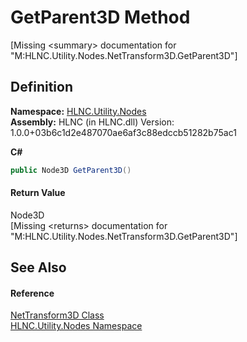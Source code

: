 # GetParent3D Method


\[Missing &lt;summary&gt; documentation for "M:HLNC.Utility.Nodes.NetTransform3D.GetParent3D"\]



## Definition
**Namespace:** <a href="N_HLNC_Utility_Nodes">HLNC.Utility.Nodes</a>  
**Assembly:** HLNC (in HLNC.dll) Version: 1.0.0+03b6c1d2e487070ae6af3c88edccb51282b75ac1

**C#**
``` C#
public Node3D GetParent3D()
```



#### Return Value
Node3D  
\[Missing &lt;returns&gt; documentation for "M:HLNC.Utility.Nodes.NetTransform3D.GetParent3D"\]

## See Also


#### Reference
<a href="T_HLNC_Utility_Nodes_NetTransform3D">NetTransform3D Class</a>  
<a href="N_HLNC_Utility_Nodes">HLNC.Utility.Nodes Namespace</a>  
